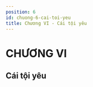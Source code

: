 ```yaml
---
position: 6
id: chuong-6-cai-toi-yeu
title: Chương VI - Cái tội yêu
---
```


# CHƯƠNG VI

## Cái tội yêu
